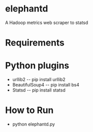 elephantd
=========

A Hadoop metrics web scraper to statsd

Requirements
=========
# Python plugins 
- urllib2
-- pip install urllib2
- BeautifulSoup4
-- pip install bs4
- Statsd
-- pip install statsd

How to Run
=========
- python elephantd.py